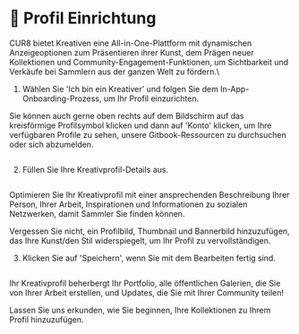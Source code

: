 # 🎨 Profil Einrichtung

CUR8 bietet Kreativen eine All-in-One-Plattform mit dynamischen Anzeigeoptionen zum Präsentieren ihrer Kunst, dem Prägen neuer Kollektionen und Community-Engagement-Funktionen, um Sichtbarkeit und Verkäufe bei Sammlern aus der ganzen Welt zu fördern.\

1. Wählen Sie 'Ich bin ein Kreativer' und folgen Sie dem In-App-Onboarding-Prozess, um Ihr Profil einzurichten.

Sie können auch gerne oben rechts auf dem Bildschirm auf das kreisförmige Profilsymbol klicken und dann auf 'Konto' klicken, um Ihre verfügbaren Profile zu sehen, unsere Gitbook-Ressourcen zu durchsuchen oder sich abzumelden.

<figure><img src="../.gitbook/assets/Screenshot 2025-01-03 at 07.47.41.png" alt=""><figcaption></figcaption></figure>

2. Füllen Sie Ihre Kreativprofil-Details aus.

<figure><img src="../.gitbook/assets/Screenshot 2024-12-04 at 08.02.51.png" alt=""><figcaption></figcaption></figure>

Optimieren Sie Ihr Kreativprofil mit einer ansprechenden Beschreibung Ihrer Person, Ihrer Arbeit, Inspirationen und Informationen zu sozialen Netzwerken, damit Sammler Sie finden können.

Vergessen Sie nicht, ein Profilbild, Thumbnail und Bannerbild hinzuzufügen, das Ihre Kunst/den Stil widerspiegelt, um Ihr Profil zu vervollständigen.

3. Klicken Sie auf 'Speichern', wenn Sie mit dem Bearbeiten fertig sind.

<figure><img src="../.gitbook/assets/Screenshot 2025-01-03 at 12.36.41.png" alt=""><figcaption></figcaption></figure>

Ihr Kreativprofil beherbergt Ihr Portfolio, alle öffentlichen Galerien, die Sie von Ihrer Arbeit erstellen, und Updates, die Sie mit Ihrer Community teilen!&#x20;

Lassen Sie uns erkunden, wie Sie beginnen, Ihre Kollektionen zu Ihrem Profil hinzuzufügen.